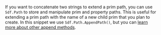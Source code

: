 If you want to concatenate two strings to extend a prim path, you can use `Sdf.Path` to store and manipulate prim and property paths. This is useful for extending a prim path with the name of a new child prim that you plan to create. In this snippet we use `Sdf.Path.AppendPath()`, but you can [learn more about other append methods](https://openusd.org/release/api/class_sdf_path.html).